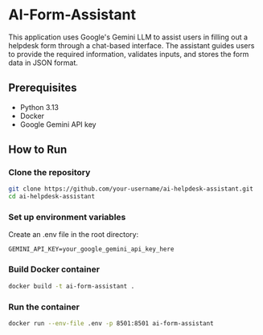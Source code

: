 # AI-Form-Assistant

This application uses Google's Gemini LLM to assist users in filling out a helpdesk form through a chat-based interface. The assistant guides users to provide the required information, validates inputs, and stores the form data in JSON format.

## Prerequisites

* Python 3.13
* Docker
* Google Gemini API key

## How to Run

### Clone the repository

```bash
git clone https://github.com/your-username/ai-helpdesk-assistant.git
cd ai-helpdesk-assistant
```

### Set up environment variables

Create an .env file in the root directory:
```
GEMINI_API_KEY=your_google_gemini_api_key_here
```

### Build Docker container

```bash
docker build -t ai-form-assistant .
```

### Run the container

```bash
docker run --env-file .env -p 8501:8501 ai-form-assistant
```
